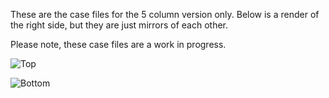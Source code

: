 These are the case files for the 5 column version only. Below is a render of the right side, but they are just mirrors of each other. 

Please note, these case files are a work in progress.

![Top](https://github.com/JonMuller/gerbers/blob/main/corne-choc-xiao/case/corne-choc-xiao-right-top.png)

![Bottom](https://github.com/JonMuller/gerbers/blob/main/corne-choc-xiao/case/corne-choco-xiao-right-bottom.png)
